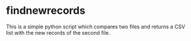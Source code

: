 # findnewrecords
This is a simple python script which compares two files and returns a CSV list with the new records of the second file. 
